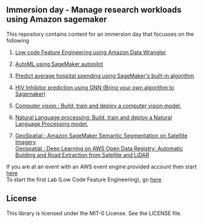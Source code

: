 ## Immersion day - Manage research workloads using Amazon sagemaker

This repository contains content for an immersion day that focusses on the following
1) [Low code Feature Engineering using Amazon Data Wrangler](https://catalog.us-east-1.prod.workshops.aws/workshops/f560a788-af64-4e5a-a02c-a6c88516ab02/en-US/industrylab/healthcare/readmission)    
   
2) [AutoML using SageMaker autopilot]( https://catalog.us-east-1.prod.workshops.aws/workshops/f560a788-af64-4e5a-a02c-a6c88516ab02/en-US/industrylab/healthcare/readmission/part-2 )  
3) [Predict average hospital spending using SageMaker's built-in algorithm](https://github.com/aws-samples/amazon-sagemaker-immersion-day-for-research/blob/main/3.&#32;Medicare_Hospital_Cost_Prediction/Jupyter_Notebook_Medicare_Hospital_Cost_Prediction.ipynb)
4) [HIV Inhibitor prediction using GNN (Bring your own algorithm to Sagemaker)](https://github.com/aws-samples/amazon-sagemaker-immersion-day-for-research/tree/main/4.&#32;Hiv_Inhibitor_Prediction_DGL)
5) [Computer vision : Build, train and deploy a computer vision model.](https://github.com/aws-samples/amazon-sagemaker-immersion-day-for-research/tree/main/5.&#32;Computer_Vision/mnist_cpu)
6) [Natural Language processing: Build, train and deploy a Natural Language Processing model.](https://github.com/aws-samples/amazon-sagemaker-immersion-day-for-research/tree/main/6.&#32;Natural_Language_Processing)
7) [ GeoSpatial : Amazon SageMaker Semantic Segmentation on Satellite Imagery](https://github.com/aws-samples/amazon-sagemaker-immersion-day-for-research/tree/main/7.%20Geospatial/amazon-sagemaker-satellite-imagery-segmentation)  
[Geospatial : Deep Learning on AWS Open Data Registry: Automatic Building and Road Extraction from Satellite and LiDAR ](https://github.com/aws-samples/amazon-sagemaker-immersion-day-for-research/tree/main/7.%20Geospatial/aws-open-data-satellite-lidar-tutorial)

If you are at an event with an AWS event engine provided account then start [here](0.%20Setup/Readme.md)    
To start the first Lab (Low Code Feature Engineering), go [here](1.%20Low_Code_Feature_Engineering_Using_Amazon_Data_Wrangler/README.md) 

## License

This library is licensed under the MIT-0 License. See the LICENSE file.

